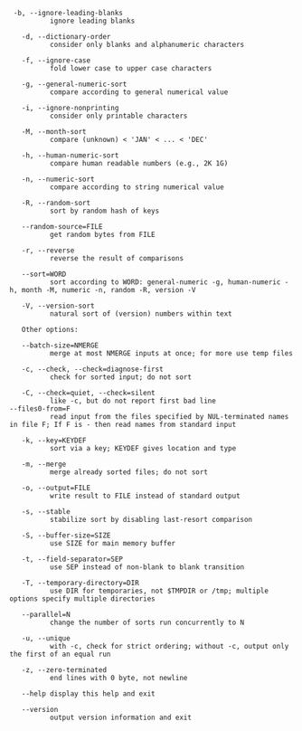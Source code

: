	 -b, --ignore-leading-blanks
              ignore leading blanks

       -d, --dictionary-order
              consider only blanks and alphanumeric characters

       -f, --ignore-case
              fold lower case to upper case characters

       -g, --general-numeric-sort
              compare according to general numerical value

       -i, --ignore-nonprinting
              consider only printable characters

       -M, --month-sort
              compare (unknown) < 'JAN' < ... < 'DEC'

       -h, --human-numeric-sort
              compare human readable numbers (e.g., 2K 1G)

       -n, --numeric-sort
              compare according to string numerical value

       -R, --random-sort
              sort by random hash of keys

       --random-source=FILE
              get random bytes from FILE

       -r, --reverse
              reverse the result of comparisons

       --sort=WORD
              sort according to WORD: general-numeric -g, human-numeric -h, month -M, numeric -n, random -R, version -V

       -V, --version-sort
              natural sort of (version) numbers within text

       Other options:

       --batch-size=NMERGE
              merge at most NMERGE inputs at once; for more use temp files

       -c, --check, --check=diagnose-first
              check for sorted input; do not sort

       -C, --check=quiet, --check=silent
              like -c, but do not report first bad line
	--files0-from=F
              read input from the files specified by NUL-terminated names in file F; If F is - then read names from standard input

       -k, --key=KEYDEF
              sort via a key; KEYDEF gives location and type

       -m, --merge
              merge already sorted files; do not sort

       -o, --output=FILE
              write result to FILE instead of standard output

       -s, --stable
              stabilize sort by disabling last-resort comparison

       -S, --buffer-size=SIZE
              use SIZE for main memory buffer

       -t, --field-separator=SEP
              use SEP instead of non-blank to blank transition

       -T, --temporary-directory=DIR
              use DIR for temporaries, not $TMPDIR or /tmp; multiple options specify multiple directories

       --parallel=N
              change the number of sorts run concurrently to N

       -u, --unique
              with -c, check for strict ordering; without -c, output only the first of an equal run

       -z, --zero-terminated
              end lines with 0 byte, not newline

       --help display this help and exit

       --version
              output version information and exit

